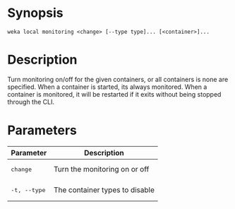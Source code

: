 # Synopsis

```weka local monitoring <change> [--type type]... [<container>]...```

# Description

Turn monitoring on/off for the given containers, or all containers is none are specified. When a container is started, its always monitored. When a container is monitored, it will be restarted if it exits without being stopped through the CLI.

# Parameters

| Parameter | Description |
| --------- | ----------- |
| <pre>change</pre> | Turn the monitoring on or off |
| <pre>-t, --type</pre> | The container types to disable |
